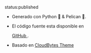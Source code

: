 status:published


- Generado con Python 🐍 & Pelican 🦢. 


- El código fuente esta disponible en 
    <!-- <a href="https://github.com/GITHUB.user/GITHUB.project"> -->
    <a href="https://github.com/m-xxi/m-xxi.github.io" target="_blank" >GitHub
            </a>. 


- Basado en <a
href="https://cloudbytes.dev" target="_blank">CloudBytes Theme
</a>

<!--
## Categorias vs. Etiquetas

Las categorías y las etiquetas agrupan artículos bajo un mismo contexto. 
Por un lado, las `categorías` tienen todas una relevancia equivalente entre si mientras que las `etiquetas` se agrupan por cantidad, i.e. primero se muestran las `etiquetas` que más articulos tienen. 
Por otro lado, buscamos mantener la cantidad de `categorías` en un número mucho más reducido que la cantidad de `etiquetas`.
-->